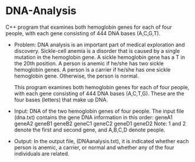 # DNA-Analysis
C++ program that examines both hemoglobin genes for each of four people, with each gene consisting of 444 DNA bases (A,C,G,T).

 - Problem:
    DNA analysis is an important part of medical exploration and
    discovery. Sickle-cell anemia is a disorder that is caused by a single mutation
    in the hemoglobin gene. A sickle hemoglobin gene has a T in the 20th position.
    A person is anemic if he/she has two sickle hemoglobin genes.
    A person is a carrier if he/she has one sickle hemoglobin gene.
    Otherwise, the person is normal.
  
    This program examines both hemoglobin genes for
    each of four people, with each gene consisting of 444 DNA bases
    (A,C,T,G). These are the four bases (letters) that make up DNA.

 - Input: DNA of the two hemoglobin genes of four people. The input file (dna.txt) contains the gene DNA information in this order:
    geneA1
    geneA2
    geneB1
    geneB2
    geneC1
    geneC2
    geneD1
    geneD2
    Note: 1 and 2 denote the first and second gene, and A,B,C,D denote people.

 - Output: In the output file, (DNAanalysis.txt), it is indicated whether each person is anemic, a carrier, or normal and whether any of the four individuals are related.
